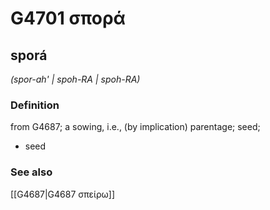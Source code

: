 # G4701 σπορά

## sporá

_(spor-ah' | spoh-RA | spoh-RA)_

### Definition

from G4687; a sowing, i.e., (by implication) parentage; seed; 

- seed

### See also

[[G4687|G4687 σπείρω]]
